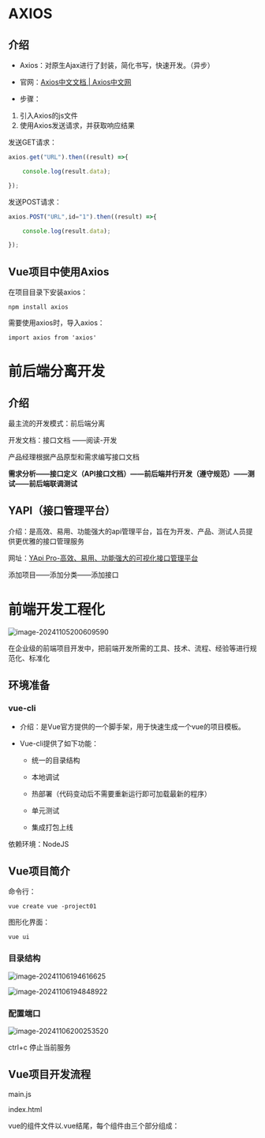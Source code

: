 # AXIOS

## 介绍

- Axios：对原生Ajax进行了封装，简化书写，快速开发。（异步）

- 官网：[Axios中文文档 | Axios中文网](https://www.axios-http.cn/)

- 步骤：


1. 引入Axios的js文件
2. 使用Axios发送请求，并获取响应结果

发送GET请求：

```js
axios.get("URL").then((result) =>{

	console.log(result.data);

});
```

发送POST请求：

```js
axios.POST("URL",id="1").then((result) =>{

	console.log(result.data);

});
```

## Vue项目中使用Axios

在项目目录下安装axios：

```
npm install axios
```

需要使用axios时，导入axios：

```
import axios from 'axios'
```

# 前后端分离开发

## 介绍

最主流的开发模式：前后端分离

开发文档：接口文档      ——阅读-开发

产品经理根据产品原型和需求编写接口文档

**需求分析——接口定义（API接口文档）——前后端并行开发（遵守规范）——测试——前后端联调测试**

## YAPI（接口管理平台）

介绍：是高效、易用、功能强大的api管理平台，旨在为开发、产品、测试人员提供更优雅的接口管理服务

网址：[YApi Pro-高效、易用、功能强大的可视化接口管理平台](https://yapi.pro/)



添加项目——添加分类——添加接口

# 前端开发工程化

![image-20241105200609590](C:\Users\13170\AppData\Roaming\Typora\typora-user-images\image-20241105200609590.png)



在企业级的前端项目开发中，把前端开发所需的工具、技术、流程、经验等进行规范化、标准化

## 环境准备

### vue-cli

- 介绍：是Vue官方提供的一个脚手架，用于快速生成一个vue的项目模板。

- Vue-cli提供了如下功能：

  - 统一的目录结构

  - 本地调试

  - 热部署（代码变动后不需要重新运行即可加载最新的程序）

  - 单元测试

  - 集成打包上线


依赖环境：NodeJS

## Vue项目简介

命令行：

```
vue create vue -project01
```

图形化界面：

```
vue ui
```

### 目录结构

![image-20241106194616625](C:\Users\13170\AppData\Roaming\Typora\typora-user-images\image-20241106194616625.png)

![image-20241106194848922](C:\Users\13170\AppData\Roaming\Typora\typora-user-images\image-20241106194848922.png)



### 配置端口

![image-20241106200253520](C:\Users\13170\AppData\Roaming\Typora\typora-user-images\image-20241106200253520.png)

ctrl+c   停止当前服务

## Vue项目开发流程

main.js

index.html

vue的组件文件以.vue结尾，每个组件由三个部分组成：<template>、<script>、<style>

![image-20241107072026673](C:\Users\13170\AppData\Roaming\Typora\typora-user-images\image-20241107072026673.png)

template中的函数，script需要调用

```vue
<template>
  <div>
	    <h1>{{message}}</h1>
  </div>
</template>

<script>
  export default{
    data:function(){
      return{
        message:"Hello Vue"
      }
    },
    methods:{

    }
}
</script>

<style>

</style>
```

# Vue组件库Element

- element：饿了么团队研发，一套为开发者、设计师和产品经理准备基于的基于Vue2.0的桌面端组件库

- 组件：组成网页的部件，例如超链接、按钮、图片、表格、表单、分页条

- 官网：[Element - 网站快速成型工具](https://element.eleme.cn/#/zh-CN)


## 快速入门

1.安装ElementUI组件库（在当前工程的目录下），在命令行执行指令：

```
npm i element-ui -S
```

![image-20241107074814871](C:\Users\13170\AppData\Roaming\Typora\typora-user-images\image-20241107074814871.png)

2.引入ElementUI组件库：

![image-20241107074407591](C:\Users\13170\AppData\Roaming\Typora\typora-user-images\image-20241107074407591.png)

> ```vue
> import Vue from 'vue';
> import ElementUI from 'element-ui';
> import 'element-ui/lib/theme-chalk/index.css';
> import App from './App.vue';
> 
> Vue.use(ElementUI);
> 
> new Vue({
>   el: '#app',
>   render: h => h(App)
> });
> ```

3.访问官网，复制组件代码，调整代码



在views组件下创建element文件夹用于存放element的组件

.vue文件要用驼峰命名，不然语法检查会报错

![image-20241107174547124](C:\Users\13170\AppData\Roaming\Typora\typora-user-images\image-20241107174547124.png)



# Vue路由

页面跳转

前端路由：URL中的hash（#号）与组件之间的对应关系

## Vue Router

- 介绍：Vue Router时Vue的官方路由

- 组成：

  - VueRouter：路由器类，根据路由请求在路由视图中动态渲染选中的组件

  - <router-link>:请求链接组件，浏览器会解析成<a>

  - <router-view>:动态视图组件，用来渲染展示与路由路径对应的组件

安装：（创建Vue项目时已选择）

```
npm instal vue-router@3.5.1
```

# 打包部署

npm run build

## Nginx

- 介绍：是一款轻量级的Web服务器/反向代理服务器及电子邮件（IMAP/POP3）代理服务器。其特点是占有内存少，并发能力强，在各大型互联网公司都有非常广泛的使用。
- 官网：[nginx](https://nginx.org/en/)

![image-20241109154647765](C:\Users\13170\AppData\Roaming\Typora\typora-user-images\image-20241109154647765.png)

部署：将打包好的dist目录下的文件，复制到nginx安装目录的html目录下。

PS：nginx.exe启动默认端口是80，可能被占用导致打不开

管理员cmd输入：

```
netstat -ano | findStr 80//查看哪个进程占用了80端口
```

**更换nginx的端口号**：

conf下的nginx.conf文件中第36行：

![image-20241109155802652](C:\Users\13170\AppData\Roaming\Typora\typora-user-images\image-20241109155802652.png)

把80改成别的（90等等）

关闭：在nginx根目录下调用cmd，输入nginx -s quit关闭
